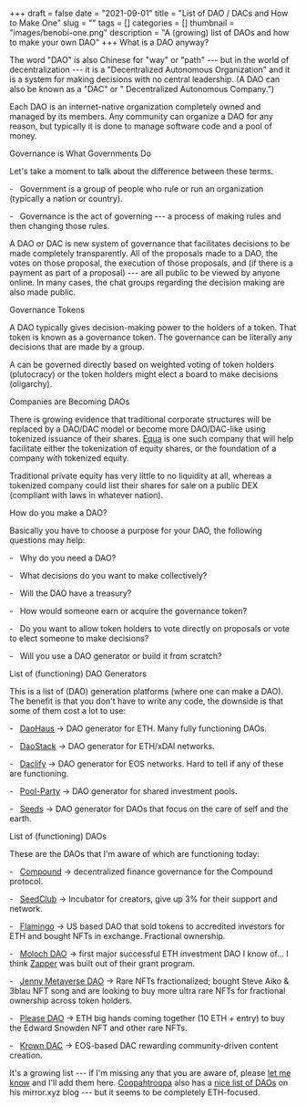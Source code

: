 +++ 
draft = false
date = "2021-09-01"
title = "List of DAO / DACs and How to Make One"
slug = "" 
tags = []
categories = []
thumbnail = "images/benobi-one.png"
description = "A (growing) list of DAOs and how to make your own DAO"
+++
What is a DAO anyway?

The word "DAO" is also Chinese for "way" or "path" --- but in the world of decentralization --- it is a "Decentralized Autonomous Organization" and it is a system for making decisions with no central leadership. (A DAO can also be known as a "DAC" or " Decentralized Autonomous Company.")

Each DAO is an internet-native organization completely owned and managed by its members. Any community can organize a DAO for any reason, but typically it is done to manage software code and a pool of money.

Governance is What Governments Do

Let's take a moment to talk about the difference between these terms.

-   Government is a group of people who rule or run an organization (typically a nation or country).

-   Governance is the act of governing --- a process of making rules and then changing those rules.

A DAO or DAC is new system of governance that facilitates decisions to be made completely transparently. All of the proposals made to a DAO, the votes on those proposal, the execution of those proposals, and (if there is a payment as part of a proposal) --- are all public to be viewed by anyone online. In many cases, the chat groups regarding the decision making are also made public.

Governance Tokens

A DAO typically gives decision-making power to the holders of a token. That token is known as a governance token. The governance can be literally any decisions that are made by a group.

A can be governed directly based on weighted voting of token holders (plutocracy) or the token holders might elect a board to make decisions (oligarchy).

Companies are Becoming DAOs

There is growing evidence that traditional corporate structures will be replaced by a DAO/DAC model or become more DAO/DAC-like using tokenized issuance of their shares. [Equa](https://www.equa.global/) is one such company that will help facilitate either the tokenization of equity shares, or the foundation of a company with tokenized equity.

Traditional private equity has very little to no liquidity at all, whereas a tokenized company could list their shares for sale on a public DEX (compliant with laws in whatever nation).

How do you make a DAO?

Basically you have to choose a purpose for your DAO, the following questions may help:

-   Why do you need a DAO?

-   What decisions do you want to make collectively?

-   Will the DAO have a treasury?

-   How would someone earn or acquire the governance token?

-   Do you want to allow token holders to vote directly on proposals or vote to elect someone to make decisions?

-   Will you use a DAO generator or build it from scratch?

List of (functioning) DAO Generators

This is a list of (DAO) generation platforms (where one can make a DAO). The benefit is that you don't have to write any code, the downside is that some of them cost a lot to use:

-   [DaoHaus](https://daohaus.club/) → DAO generator for ETH. Many fully functioning DAOs.

-   [DaoStack](https://daostack.io/) → DAO generator for ETH/xDAI networks.

-   [Daclify](https://www.daclify.com/) → DAO generator for EOS networks. Hard to tell if any of these are functioning.

-   [Pool-Party](https://www.pool-party.club/) → DAO generator for shared investment pools.

-   [Seeds](https://joinseeds.earth/get-started) → DAO generator for DAOs that focus on the care of self and the earth.

List of (functioning) DAOs

These are the DAOs that I'm aware of which are functioning today:

-   [Compound](https://compound.finance/) → decentralized finance governance for the Compound protocol.

-   [SeedClub](https://seedclub.xyz/) → Incubator for creators, give up 3% for their support and network.

-   [Flamingo](https://flamingodao.xyz/) → US based DAO that sold tokens to accredited investors for ETH and bought NFTs in exchange. Fractional ownership.

-   [Moloch DAO](https://www.molochdao.com/) → first major successful ETH investment DAO I know of... I think [Zapper](https://zapper.fi/) was built out of their grant program.

-   [Jenny Metaverse DAO](https://andrewsteinwold.substack.com/p/what-makes-jenny-dao-special) → Rare NFTs fractionalized; bought Steve Aiko & 3blau NFT song and are looking to buy more ultra rare NFTs for fractional ownership across token holders.

-   [Please DAO](https://twitter.com/PleasrDAO) → ETH big hands coming together (10 ETH + entry) to buy the Edward Snowden NFT and other rare NFTs.

-   [Krown DAC](https://www.krown.club/) → EOS-based DAC rewarding community-driven content creation.

It's a growing list --- if I'm missing any that you are aware of, please [let me know](https://twitter.com/bensig) and I'll add them here. [Coopahtroopa](https://twitter.com/Cooopahtroopa) also has a [nice list of DAOs](https://coopahtroopa.mirror.xyz/_EDyn4cs9tDoOxNGZLfKL7JjLo5rGkkEfRa_a-6VEWw) on his mirror.xyz blog --- but it seems to be completely ETH-focused.